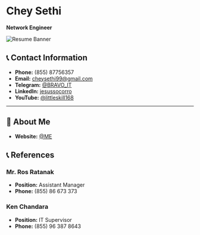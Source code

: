# Chey Sethi  
**Network Engineer**

![Resume Banner](Frame_1_copy_2.png)

## 📞 Contact Information
- **Phone:** (855) 87756357  
- **Email:** [cheysethi99@gmail.com](mailto:cheysethi99@gmail.com)  
- **Telegram:** [@BRAVO_IT](https://t.me/BRAVO_IT)  
- **LinkedIn:** [jesussocorro](http://linkedin.com/in/jesussocorro)  
- **YouTube:** [@littleskill168](https://youtube.com/@littleskill168?si=2aBFzqnivNxSHM9S)

---

## 👤 About Me
- **Website:** [@ME](https://bravonet.services)  



## 📞 References
### Mr. Ros Ratanak  
- **Position:** Assistant Manager  
- **Phone:** (855) 86 673 373  

### Ken Chandara  
- **Position:** IT Supervisor  
- **Phone:** (855) 96 387 8643  
